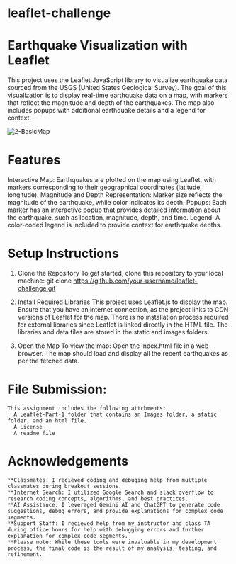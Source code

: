 # leaflet-challenge
# Earthquake Visualization with Leaflet
This project uses the Leaflet JavaScript library to visualize earthquake data sourced from the USGS (United States Geological Survey). The goal of this visualization is to display real-time earthquake data on a map, with markers that reflect the magnitude and depth of the earthquakes. The map also includes popups with additional earthquake details and a legend for context.

![2-BasicMap](https://github.com/user-attachments/assets/d520a701-2950-480f-959a-2ad3a7318bd6)


# Features
Interactive Map: Earthquakes are plotted on the map using Leaflet, with markers corresponding to their geographical coordinates (latitude, longitude).
Magnitude and Depth Representation: Marker size reflects the magnitude of the earthquake, while color indicates its depth.
Popups: Each marker has an interactive popup that provides detailed information about the earthquake, such as location, magnitude, depth, and time.
Legend: A color-coded legend is included to provide context for earthquake depths.

# Setup Instructions
1. Clone the Repository
To get started, clone this repository to your local machine: git clone https://github.com/your-username/leaflet-challenge.git

2. Install Required Libraries
This project uses Leaflet.js to display the map. Ensure that you have an internet connection, as the project links to CDN versions of Leaflet for the map.
There is no installation process required for external libraries since Leaflet is linked directly in the HTML file. The libraries and data files are stored in the static and images folders.

3. Open the Map
To view the map:
Open the index.html file in a web browser.
The map should load and display all the recent earthquakes as per the fetched data.




# File Submission:
    This assignment includes the following attchments:
      A Leaflet-Part-1 folder that contains an Images folder, a static folder, and an html file.      
      A License
      A readme file  


# Acknowledgements
    **Classmates: I recieved coding and debuging help from multiple classmates during breakout sessions.
    **Internet Search: I utilized Google Search and slack overflow to research coding concepts, algorithms, and best practices.
    **AI Assistance: I leveraged Gemini AI and ChatGPT to generate code suggestions, debug errors, and provide explanations for complex code segments.
    **Support Staff: I recieved help from my instructor and class TA during office hours for help with debugging errors and further explanation for complex code segments.
    **Please note: While these tools were invaluable in my development process, the final code is the result of my analysis, testing, and refinement.



